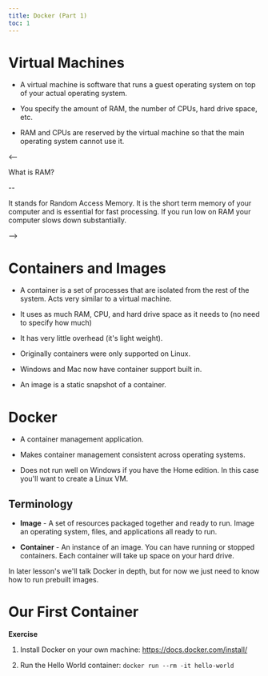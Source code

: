 ```yaml
---
title: Docker (Part 1)
toc: 1
---
```


# Virtual Machines

- A virtual machine is software that runs a guest operating system on top of your actual operating system.

- You specify the amount of RAM, the number of CPUs, hard drive space, etc.

- RAM and CPUs are reserved by the virtual machine so that the main operating system cannot use it.

<--

What is RAM?

--

It stands for Random Access Memory. It is the short term memory of your computer and is essential for fast processing. If you run low on RAM your computer slows down substantially.

-->

# Containers and Images

- A container is a set of processes that are isolated from the rest of the system. Acts very similar to a virtual machine.

- It uses as much RAM, CPU, and hard drive space as it needs to (no need to specify how much)

- It has very little overhead (it's light weight).

- Originally containers were only supported on Linux.

- Windows and Mac now have container support built in.

- An image is a static snapshot of a container.

# Docker

- A container management application.

- Makes container management consistent across operating systems.

- Does not run well on Windows if you have the Home edition. In this case you'll want to create a Linux VM.

## Terminology

- **Image** - A set of resources packaged together and ready to run. Image an operating system, files, and applications all ready to run.

- **Container** - An instance of an image. You can have running or stopped containers. Each container will take up space on your hard drive.

In later lesson's we'll talk Docker in depth, but for now we just need to know how to run prebuilt images.

# Our First Container

**Exercise**

1. Install Docker on your own machine: https://docs.docker.com/install/

2. Run the Hello World container: `docker run --rm -it hello-world`

<!--

What happened?

--

1. It looked for the mongo image locally and did not find it.

2. It downloaded the mongo image from https://hub.docker.com

3. The download had multiple image layers. In docker, images are usually made up of multiple sub images. This helps reduce overall image download by encapsulating commonalities with sub images.

4. Once all image layers are downloaded the docker image starts a new container.

-->
